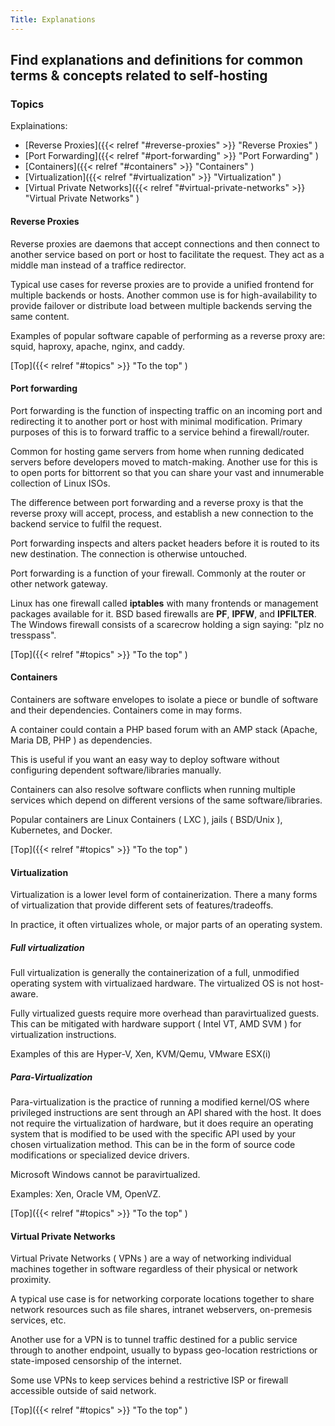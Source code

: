 ```yaml
---
Title: Explanations
---
```


## Find explanations and definitions for common terms & concepts related to self-hosting

### Topics

Explainations:

- [Reverse Proxies]({{< relref "#reverse-proxies" >}} "Reverse Proxies" )
- [Port Forwarding]({{< relref "#port-forwarding" >}} "Port Forwarding" )
- [Containers]({{< relref "#containers" >}} "Containers" )
- [Virtualization]({{< relref "#virtualization" >}} "Virtualization" )
- [Virtual Private Networks]({{< relref "#virtual-private-networks" >}} "Virtual Private Networks" )

#### Reverse Proxies

Reverse proxies are daemons that accept connections and then connect to another service based on port or host to facilitate the request. They act as a middle man instead of a traffice redirector.

Typical use cases for reverse proxies are to provide a unified frontend for multiple backends or hosts. Another common use is for high-availability to provide failover or distribute load between multiple backends serving the same content.

Examples of popular software capable of performing as a reverse proxy are: squid, haproxy, apache, nginx, and caddy.

[Top]({{< relref "#topics" >}} "To the top" )

#### Port forwarding

Port forwarding is the function of inspecting traffic on an incoming port and redirecting it to another port or host with minimal modification. Primary purposes of this is to forward traffic to a service behind a firewall/router.

Common for hosting game servers from home when running dedicated servers before developers moved to match-making. Another use for this is to open ports for bittorrent so that you can share your vast and innumerable collection of Linux ISOs.

The difference between port forwarding and a reverse proxy is that the reverse proxy will accept, process, and establish a new connection to the backend service to fulfil the request.

Port forwarding inspects and alters packet headers before it is routed to its new destination. The connection is otherwise untouched.

Port forwarding is a function of your firewall. Commonly at the router or other network gateway.

Linux has one firewall called **iptables** with many frontends or management packages available for it. BSD based firewalls are **PF**, **IPFW**, and **IPFILTER**. The Windows firewall consists of a scarecrow holding a sign saying: "plz no tresspass".

[Top]({{< relref "#topics" >}} "To the top" )

#### Containers

Containers are software envelopes to isolate a piece or bundle of software and their dependencies. Containers come in may forms.

A container could contain a PHP based forum with an AMP stack (Apache, Maria DB, PHP ) as dependencies.

This is useful if you want an easy way to deploy software without configuring dependent software/libraries manually.

Containers can also resolve software conflicts when running multiple services which depend on different versions of the same software/libraries.

Popular containers are Linux Containers ( LXC ), jails ( BSD/Unix ), Kubernetes, and Docker.

[Top]({{< relref "#topics" >}} "To the top" )

#### Virtualization

Virtualization is a lower level form of containerization. There a many forms of virtualization that provide different sets of features/tradeoffs.

In practice, it often virtualizes whole, or major parts of an operating system.

##### Full virtualization

Full virtualization is generally the containerization of a full, unmodified operating system with virtualizaed hardware. The virtualized OS is not host-aware.

Fully virtualized guests require more overhead than paravirtualized guests. This can be mitigated with hardware support ( Intel VT, AMD SVM ) for virtualization instructions.

Examples of this are Hyper-V, Xen, KVM/Qemu, VMware ESX(i)

##### Para-Virtualization

Para-virtualization is the practice of running a modified kernel/OS where privileged instructions are sent through an API shared with the host. It does not require the virtualization of hardware, but it does require an operating system that is modified to be used with the specific API used by your chosen virtualization method. This can be in the form of source code modifications or specialized device drivers.

Microsoft Windows cannot be paravirtualized.

Examples: Xen, Oracle VM, OpenVZ.

[Top]({{< relref "#topics" >}} "To the top" )

#### Virtual Private Networks

Virtual Private Networks ( VPNs ) are a way of networking individual machines together in software regardless of their physical or network proximity.

A typical use case is for networking corporate locations together to share network resources such as file shares, intranet webservers, on-premesis services, etc.

Another use for a VPN is to tunnel traffic destined for a public service through to another endpoint, usually to bypass geo-location restrictions or state-imposed censorship of the internet.

Some use VPNs to keep services behind a restrictive ISP or firewall accessible outside of said network.

[Top]({{< relref "#topics" >}} "To the top" )

